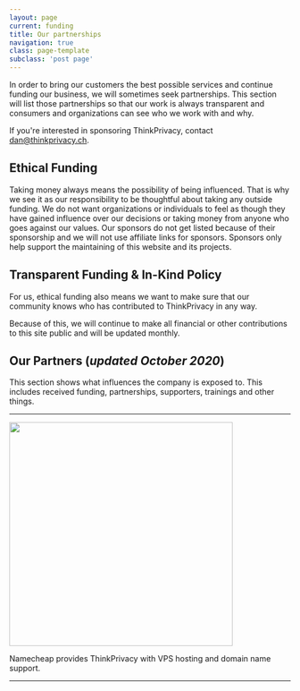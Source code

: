 ```yaml
---
layout: page
current: funding
title: Our partnerships
navigation: true
class: page-template
subclass: 'post page'
---
```

In order to bring our customers the best possible services and continue funding our business, we will sometimes seek partnerships. This section will list those partnerships so that our work is always transparent and consumers and organizations can see who we work with and why.

If you're interested in sponsoring ThinkPrivacy, contact dan@thinkprivacy.ch. 

## Ethical Funding

Taking money always means the possibility of being influenced. That is why we see it as our responsibility to be thoughtful about taking any outside funding. We do not want organizations or individuals to feel as though they have gained influence over our decisions or taking money from anyone who goes against our values. Our sponsors do not get listed because of their sponsorship and we will not use affiliate links for sponsors. Sponsors only help support the maintaining of this website and its projects. 

## Transparent Funding & In-Kind Policy

For us, ethical funding also means we want to make sure that our community knows who has contributed to ThinkPrivacy in any way.

Because of this, we will continue to make all financial or other contributions to this site public and will be updated monthly.

## Our Partners (*updated October 2020*)

This section shows what influences the company is exposed to. This includes received funding, partnerships, supporters, trainings and other things.

***

<a href="https://www.namecheap.com/hosting/vps/" target="_blank"><img src="{{ site.baseurl }}assets/images/namecheap_dark.png" width="400px"></a>

Namecheap provides ThinkPrivacy with VPS hosting and domain name support.

***